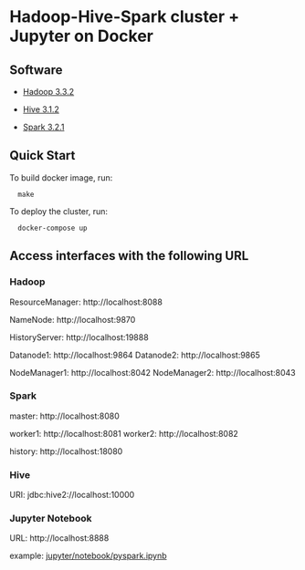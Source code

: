 # Hadoop-Hive-Spark cluster + Jupyter on Docker

## Software

* [Hadoop 3.3.2](https://hadoop.apache.org/)

* [Hive 3.1.2](http://hive.apache.org/)

* [Spark 3.2.1](https://spark.apache.org/)

## Quick Start
To build docker image, run:
```
  make
```

To deploy the cluster, run:
```
  docker-compose up
```

## Access interfaces with the following URL

### Hadoop

ResourceManager: http://localhost:8088

NameNode: http://localhost:9870

HistoryServer: http://localhost:19888

Datanode1: http://localhost:9864
Datanode2: http://localhost:9865

NodeManager1: http://localhost:8042
NodeManager2: http://localhost:8043

### Spark
master: http://localhost:8080

worker1: http://localhost:8081
worker2: http://localhost:8082

history: http://localhost:18080

### Hive
URI: jdbc:hive2://localhost:10000

### Jupyter Notebook
URL: http://localhost:8888

example: [jupyter/notebook/pyspark.ipynb](jupyter/notebook/pyspark.ipynb)
